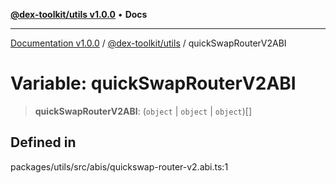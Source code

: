 [**@dex-toolkit/utils v1.0.0**](../README.md) • **Docs**

***

[Documentation v1.0.0](../../../packages.md) / [@dex-toolkit/utils](../README.md) / quickSwapRouterV2ABI

# Variable: quickSwapRouterV2ABI

> **quickSwapRouterV2ABI**: (`object` \| `object` \| `object`)[]

## Defined in

packages/utils/src/abis/quickswap-router-v2.abi.ts:1
